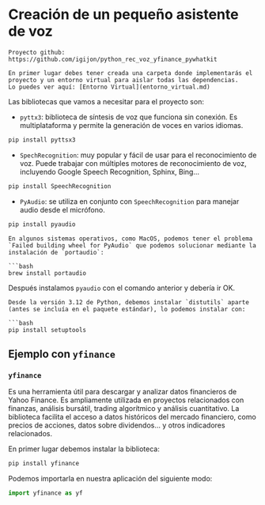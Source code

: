# Creación de un pequeño asistente de voz

```{warning}
Proyecto github: https://github.com/igijon/python_rec_voz_yfinance_pywhatkit

```

```{warning}
En primer lugar debes tener creada una carpeta donde implementarás el proyecto y un entorno virtual para aislar todas las dependencias.
Lo puedes ver aquí: [Entorno Virtual](entorno_virtual.md)
```
Las bibliotecas que vamos a necesitar para el proyecto son:
- `pyttx3`: biblioteca de síntesis de voz que funciona sin conexión. Es multiplataforma y permite la generación de voces en varios idiomas.

```bash
pip install pyttsx3
```

- `SpechRecognition`: muy popular y fácil de usar para el reconocimiento de voz. Puede trabajar con múltiples motores de reconocimiento de voz, incluyendo Google Speech Recognition, Sphinx, Bing...
  
```bash
pip install SpeechRecognition
```

- `PyAudio`: se utiliza en conjunto con `SpeechRecognition` para manejar audio desde el micrófono.

```bash
pip install pyaudio
```

```{warning}
En algunos sistemas operativos, como MacOS, podemos tener el problema `Failed building wheel for PyAudio` que podemos solucionar mediante la instalación de `portaudio`:

```bash
brew install portaudio
```

Después instalamos `pyaudio` con el comando anterior y debería ir OK.

```{warning}
Desde la versión 3.12 de Python, debemos instalar `distutils` aparte (antes se incluía en el paquete estándar), lo podemos instalar con:

```bash
pip install setuptools
```

## Ejemplo con `yfinance` 

### `yfinance`

Es una herramienta útil para descargar y analizar datos financieros de Yahoo Finance. Es ampliamente utilizada en proyectos relacionados con finanzas, análisis bursátil, trading algorítmico y análisis cuantitativo. La biblioteca facilita el acceso a datos históricos del mercado financiero, como precios de acciones, datos sobre dividendos... y otros indicadores relacionados.

En primer lugar debemos instalar la biblioteca:
```bash
pip install yfinance
```

Podemos importarla en nuestra aplicación del siguiente modo:
```py
import yfinance as yf
```